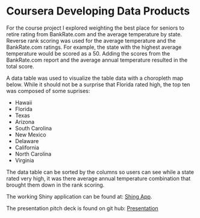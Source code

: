 # Coursera Developing Data Products

For the course project I explored weighting the best place for seniors to retire rating from BankRate.com and the average temperature by state. Reverse rank scoring was used for the average temperature and the BankRate.com ratings. For example, the state with the highest average temperature would be scored as a 50. Adding the scores from the BankRate.com report and the average annual temperature resulted in the total score.

A data table was used to visualize the table data with a choropleth map below. While it should not be a surprise that Florida rated high, the top ten was composed of some suprises:

* Hawaii
* Florida
* Texas
* Arizona
*	South Carolina
*	New Mexico
*	Delaware
*	California
* North Carolina
* Virginia

The data table can be sorted by the columns so users can see while a state rated very high, it was there average annual temperature combination that brought them down in the rank scoring.

The working Shiny application can be found at: [Shing App]("https://retirement-scoring-by-state.shinyapps.io/State_Scores/").

The presentation pitch deck is found on git hub: [Presentation]("")

